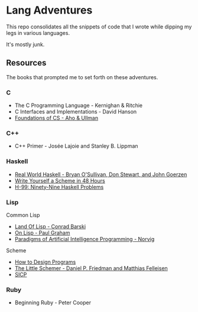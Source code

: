 # Lang Adventures

This repo consolidates all the snippets of code that I wrote while dipping my legs in various languages. 

It's mostly junk.

## Resources 
The books that prompted me to set forth on these adventures.

### C
* The C Programming Language - Kernighan & Ritchie
* C Interfaces and Implementations - David Hanson
* [Foundations of CS - Aho & Ullman](http://infolab.stanford.edu/~ullman/focs.html)

### C++
* C++ Primer - Josée Lajoie and Stanley B. Lippman

### Haskell
* [Real World Haskell - Bryan O'Sullivan, Don Stewart, and John Goerzen](http://book.realworldhaskell.org/)
* [Write Yourself a Scheme in 48 Hours](https://en.wikibooks.org/wiki/Write_Yourself_a_Scheme_in_48_Hours)
* [H-99: Ninety-Nine Haskell Problems](https://wiki.haskell.org/H-99:_Ninety-Nine_Haskell_Problems)

### Lisp
Common Lisp
* [Land Of Lisp - Conrad Barski](http://landoflisp.com/)
* [On Lisp - Paul Graham](http://www.paulgraham.com/onlisp.html)
* [Paradigms of Artificial Intelligence Programming - Norvig](https://github.com/norvig/paip-lisp)

Scheme
* [How to Design Programs](https://htdp.org/)
* [The Little Schemer - Daniel P. Friedman and Matthias Felleisen](https://felleisen.org/matthias/BTLS-index.html)
* [SICP](https://mitpress.mit.edu/sites/default/files/sicp/full-text/book/book.html)

### Ruby
* Beginning Ruby - Peter Cooper